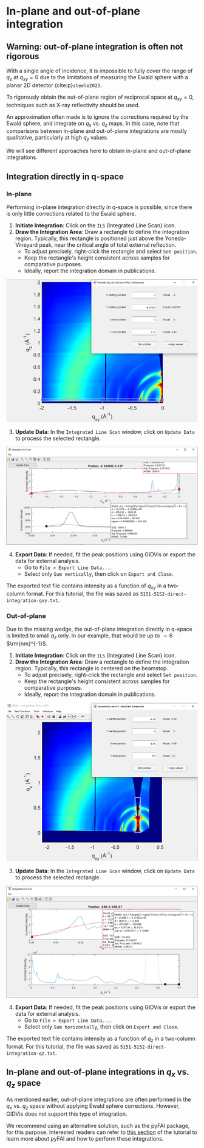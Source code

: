 # In-plane and out-of-plane integration

## Warning: out-of-plane integration is often not rigorous

With a single angle of incidence, it is impossible to fully cover the range of $q_z$ at $q_{xy}=0$ due to the limitations of measuring the Ewald sphere with a planar 2D detector {cite:p}`steele2023`.

To rigorously obtain the out-of-plane region of reciprocal space at $q_{xy}=0$, techniques such as X-ray reflectivity should be used.

An approximation often made is to ignore the corrections required by the Ewald sphere, and integrate on $q_x$ vs. $q_z$ maps. In this case, note that comparisons between in-plane and out-of-plane integrations are mostly qualitative, particularly at high $q_z$ values.

We will see different approaches here to obtain in-plane and out-of-plane integrations.

## Integration directly in q-space

### In-plane
Performing in-plane integration directly in q-space is possible, since there is only little corrections related to the Ewald sphere.

1. **Initiate Integration**: Click on the `ILS` (Integrated Line Scan) icon.
2. **Draw the Integration Area**: Draw a rectangle to define the integration region. Typically, this rectangle is positioned just above the Yoneda-Vineyard peak, near the critical angle of total external reflection.
   - To adjust precisely, right-click the rectangle and select `Set position`.
   - Keep the rectangle's height consistent across samples for comparative purposes.
   - Ideally, report the integration domain in publications.

![](images/integration-qxy-rectangle.png)

3. **Update Data**: In the `Integrated Line Scan` window, click on `Update Data` to process the selected rectangle.

![](images/integration-qxy-direct-result.png)

4. **Export Data**: If needed, fit the peak positions using GIDVis or export the data for external analysis.
   - Go to `File > Export Line Data...`.
   - Select only `Sum vertically`, then click on `Export and Close`.

The exported text file contains intensity as a function of $q_{xy}$ in a two-column format. For this tutorial, the file was saved as `5151-5152-direct-integration-qxy.txt`.

### Out-of-plane
Due to the missing wedge, the out-of-plane integration directly in q-space is limited to small $q_z$ only. In our example, that would be up to $\sim 6$ $\rm{nm}^{-1}$.

1. **Initiate Integration**: Click on the `ILS` (Integrated Line Scan) icon.
2. **Draw the Integration Area**: Draw a rectangle to define the integration region. Typically, this rectangle is centered on the beamstop.
   - To adjust precisely, right-click the rectangle and select `Set position`.
   - Keep the rectangle's height consistent across samples for comparative purposes.
   - Ideally, report the integration domain in publications.

![](images/integration-qz-rectangle.png)

3. **Update Data**: In the `Integrated Line Scan` window, click on `Update Data` to process the selected rectangle.

![](images/integration-qz-direct-result.png)

4. **Export Data**: If needed, fit the peak positions using GIDVis or export the data for external analysis.
   - Go to `File > Export Line Data...`.
   - Select only `Sum horizontally`, then click on `Export and Close`.

The exported text file contains intensity as a function of $q_{z}$ in a two-column format. For this tutorial, the file was saved as `5151-5152-direct-integration-qz.txt`.


## In-plane and out-of-plane integrations in $q_x$ vs. $q_z$ space

As mentioned earlier, out-of-plane integrations are often performed in the $q_x$ vs. $q_z$ space without applying Ewald sphere corrections. However, GIDVis does not support this type of integration.

We recommend using an alternative solution, such as the pyFAI package, for this purpose. Interested readers can refer to [this section](https://arnaudhemmerle.github.io/data-analysis-on-sirius/chapters/giwaxs/pyfai/about.html) of the tutorial to learn more about pyFAI and how to perform these integrations.

